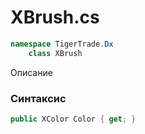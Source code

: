 
# XBrush.cs
```csharp
namespace TigerTrade.Dx  
    class XBrush
```

Описание

### Синтаксис
```csharp
public XColor Color { get; }
```
